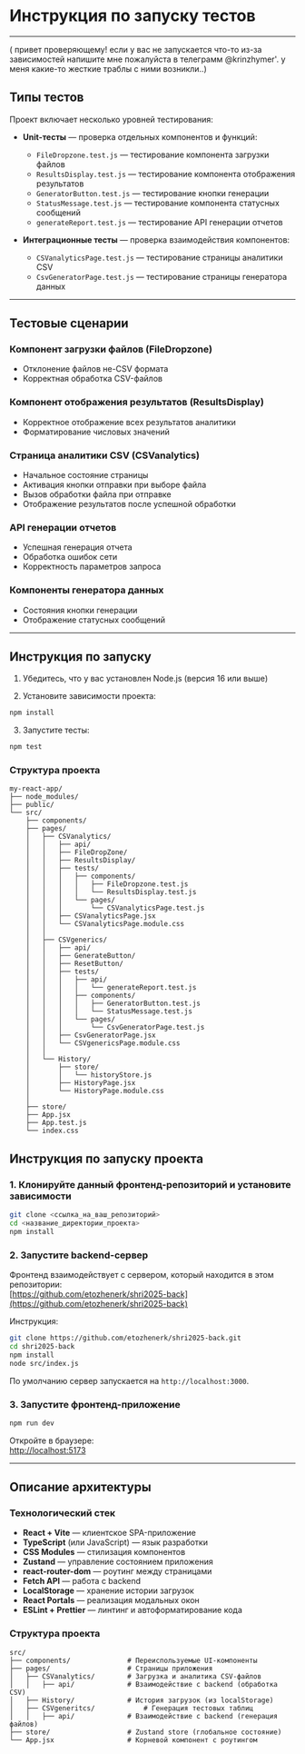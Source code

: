 # Инструкция по запуску тестов
---
( привет проверяющему! если у вас не запускается что-то из-за зависимостей напишите мне пожалуйста в телеграмм @krinzhymer'. у меня какие-то жесткие траблы с ними возникли..)
## Типы тестов

Проект включает несколько уровней тестирования:

- **Unit-тесты** — проверка отдельных компонентов и функций:
  - `FileDropzone.test.js` — тестирование компонента загрузки файлов  
  - `ResultsDisplay.test.js` — тестирование компонента отображения результатов  
  - `GeneratorButton.test.js` — тестирование кнопки генерации  
  - `StatusMessage.test.js` — тестирование компонента статусных сообщений  
  - `generateReport.test.js` — тестирование API генерации отчетов  

- **Интеграционные тесты** — проверка взаимодействия компонентов:
  - `CSVanalyticsPage.test.js` — тестирование страницы аналитики CSV  
  - `CsvGeneratorPage.test.js` — тестирование страницы генератора данных  

---

## Тестовые сценарии

### Компонент загрузки файлов (FileDropzone)

- Отклонение файлов не-CSV формата  
- Корректная обработка CSV-файлов  

### Компонент отображения результатов (ResultsDisplay)

- Корректное отображение всех результатов аналитики  
- Форматирование числовых значений  

### Страница аналитики CSV (CSVanalytics)

- Начальное состояние страницы  
- Активация кнопки отправки при выборе файла  
- Вызов обработки файла при отправке  
- Отображение результатов после успешной обработки  

### API генерации отчетов

- Успешная генерация отчета  
- Обработка ошибок сети  
- Корректность параметров запроса  

### Компоненты генератора данных

- Состояния кнопки генерации  
- Отображение статусных сообщений  

---

## Инструкция по запуску

1. Убедитесь, что у вас установлен Node.js (версия 16 или выше)  

2. Установите зависимости проекта:

```bash
npm install
```

3. Запустите тесты:


```bash
npm test
```

### Структура проекта
```
my-react-app/
├── node_modules/
├── public/
└── src/
    ├── components/
    ├── pages/
    │   ├── CSVanalytics/
    │   │   ├── api/
    │   │   ├── FileDropZone/
    │   │   ├── ResultsDisplay/
    │   │   ├── tests/
    │   │   │   ├── components/
    │   │   │   │   ├── FileDropzone.test.js
    │   │   │   │   └── ResultsDisplay.test.js
    │   │   │   └── pages/
    │   │   │       └── CSVanalyticsPage.test.js
    │   │   ├── CSVanalyticsPage.jsx
    │   │   └── CSVanalyticsPage.module.css
    │   │
    │   ├── CSVgenerics/
    │   │   ├── api/
    │   │   ├── GenerateButton/
    │   │   ├── ResetButton/
    │   │   ├── tests/
    │   │   │   ├── api/
    │   │   │   │   └── generateReport.test.js
    │   │   │   ├── components/
    │   │   │   │   ├── GeneratorButton.test.js
    │   │   │   │   └── StatusMessage.test.js
    │   │   │   └── pages/
    │   │   │       └── CsvGeneratorPage.test.js
    │   │   ├── CsvGeneratorPage.jsx
    │   │   └── CSVgenericsPage.module.css
    │   │
    │   └── History/
    │       ├── store/
    │       │   └── historyStore.js
    │       ├── HistoryPage.jsx
    │       └── HistoryPage.module.css
    │
    ├── store/
    ├── App.jsx
    ├── App.test.js
    └── index.css
```


## Инструкция по запуску проекта

### 1. Клонируйте данный фронтенд-репозиторий и установите зависимости

```bash
git clone <ссылка_на_ваш_репозиторий>
cd <название_директории_проекта>
npm install
```

### 2. Запустите backend-сервер

Фронтенд взаимодействует с сервером, который находится в этом репозитории:  
 [https://github.com/etozhenerk/shri2025-back](https://github.com/etozhenerk/shri2025-back)

Инструкция:

```bash
git clone https://github.com/etozhenerk/shri2025-back.git
cd shri2025-back
npm install
node src/index.js
```

По умолчанию сервер запускается на `http://localhost:3000`.

### 3. Запустите фронтенд-приложение

```bash
npm run dev
```

Откройте в браузере:  
[http://localhost:5173](http://localhost:5173)

---

## Описание архитектуры

### Технологический стек
- **React + Vite** — клиентское SPA-приложение
- **TypeScript** (или JavaScript) — язык разработки
- **CSS Modules** — стилизация компонентов
- **Zustand** — управление состоянием приложения
- **react-router-dom** — роутинг между страницами
- **Fetch API** — работа с backend
- **LocalStorage** — хранение истории загрузок
- **React Portals** — реализация модальных окон
- **ESLint + Prettier** — линтинг и автоформатирование кода

### Структура проекта

```
src/
├── components/              # Переиспользуемые UI-компоненты
├── pages/                   # Страницы приложения
│   ├── CSVanalytics/        # Загрузка и аналитика CSV-файлов
│   │   ├── api/             # Взаимодействие с backend (обработка CSV)
│   ├── History/             # История загрузок (из localStorage)
│   ├── CSVgeneritcs/            # Генерация тестовых таблиц
│   │   ├── api/             # Взаимодействие с backend (генерация файлов)
├── store/                   # Zustand store (глобальное состояние)
└── App.jsx                  # Корневой компонент с роутингом
```
